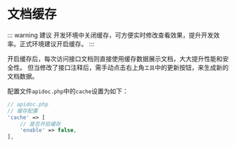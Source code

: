 # 文档缓存

::: warning 建议
开发环境中关闭缓存，可方便实时修改查看效果，提升开发效率。正式环境建议开启缓存。
:::

开启缓存后，每次访问接口文档则直接使用缓存数据展示文档，大大提升性能和安全性。
但当修改了接口注释后，需手动点击右上角`工具`中的更新按钮，来生成新的文档数据。


配置文件`apidoc.php`中的`cache`设置为如下：

```php
// apidoc.php
// 缓存配置
'cache' => [
    // 是否开启缓存
    'enable' => false,
],
```

